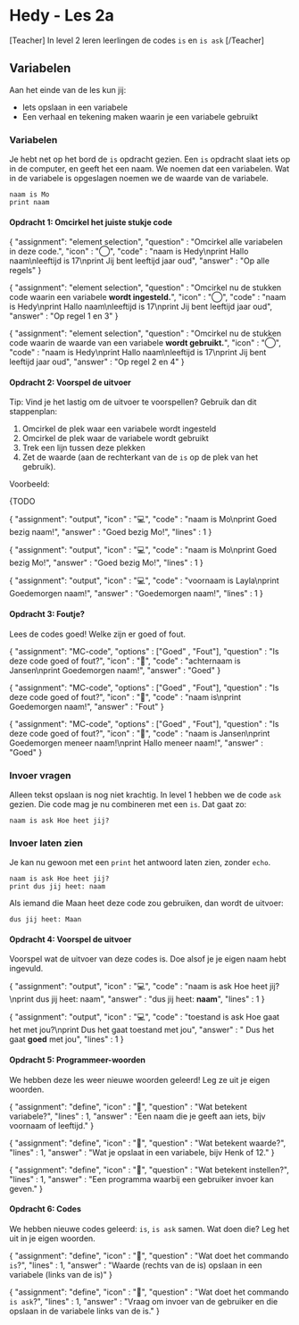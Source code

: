 # Hedy - Les 2a

[Teacher] In level 2 leren leerlingen de codes `is` en `is ask` [/Teacher]

## Variabelen

Aan het einde van de les kun jij:

* Iets opslaan in een variabele
* Een verhaal en tekening maken waarin je een variabele gebruikt

### Variabelen

Je hebt net op het bord de `is` opdracht gezien. 
Een `is` opdracht slaat iets op in de computer, en geeft het een naam. We noemen dat een variabelen.
Wat in de variabele is opgeslagen noemen we de waarde van de variabele.

```hedy
naam is Mo
print naam
```

#### Opdracht 1: Omcirkel het juiste stukje code

{
    "assignment": "element selection",
    "question"  : "Omcirkel alle variabelen in deze code.",
    "icon"      : "◯",
    "code"      : "naam is Hedy\nprint Hallo naam\nleeftijd is 17\nprint Jij bent leeftijd jaar oud",
    "answer"    : "Op alle regels"
}

{
    "assignment": "element selection",
    "question"  : "Omcirkel nu de stukken code waarin een variabele **wordt ingesteld.**",
    "icon"      : "◯",
    "code"      : "naam is Hedy\nprint Hallo naam\nleeftijd is 17\nprint Jij bent leeftijd jaar oud",
    "answer"    : "Op regel 1 en 3"
}

{
    "assignment": "element selection",
    "question"  : "Omcirkel nu de stukken code waarin de waarde van een variabele **wordt gebruikt.**",
    "icon"      : "◯",
    "code"      : "naam is Hedy\nprint Hallo naam\nleeftijd is 17\nprint Jij bent leeftijd jaar oud",
    "answer"    : "Op regel 2 en 4"
}



#### Opdracht 2: Voorspel de uitvoer

Tip: Vind je het lastig om de uitvoer te voorspellen? Gebruik dan dit stappenplan:

1. Omcirkel de plek waar een variabele wordt ingesteld
2. Omcirkel de plek waar de variabele wordt gebruikt
3. Trek een lijn tussen deze plekken
4. Zet de waarde (aan de rechterkant van de `is` op de plek van het gebruik).

Voorbeeld:

{TODO

{
    "assignment": "output",
    "icon"      : "💻",
    "code"      : "naam is Mo\nprint Goed bezig naam!",
    "answer"    : "Goed bezig Mo!",
    "lines"     : 1
}

{
    "assignment": "output",
    "icon"      : "💻",
    "code"      : "naam is Mo\nprint Goed bezig Mo!",
    "answer"    : "Goed bezig Mo!",
    "lines"     : 1
}

{
    "assignment": "output",
    "icon"      : "💻",
    "code"      : "voornaam is Layla\nprint Goedemorgen naam!",
    "answer"    : "Goedemorgen naam!",
    "lines"     : 1
}


#### Opdracht 3: Foutje?
Lees de codes goed! Welke zijn er goed of fout.

{
    "assignment": "MC-code",
    "options"   : ["Goed" , "Fout"],
    "question"  : "Is deze code goed of fout?",
    "icon"      : "🤔",
    "code"      : "achternaam is Jansen\nprint Goedemorgen naam!",
    "answer"    : "Goed"
}

{
    "assignment": "MC-code",
    "options"   : ["Goed" , "Fout"],
    "question"  : "Is deze code goed of fout?",
    "icon"      : "🤔",
    "code"      : "naam is\nprint Goedemorgen naam!",
    "answer"    : "Fout"
}

{
    "assignment": "MC-code",
    "options"   : ["Goed" , "Fout"],
    "question"  : "Is deze code goed of fout?",
    "icon"      : "🤔",
    "code"      : "naam is Jansen\nprint Goedemorgen meneer naam!\nprint Hallo meneer naam!",
    "answer"    : "Goed"
}


### Invoer vragen

Alleen tekst opslaan is nog niet krachtig. In level 1 hebben we de code `ask` gezien.
Die code mag je nu combineren met een `is`. Dat gaat zo:

```hedy
naam is ask Hoe heet jij?
```

### Invoer laten zien

Je kan nu gewoon met een `print` het antwoord laten zien, zonder `echo`.

```hedy
naam is ask Hoe heet jij?
print dus jij heet: naam 
```

Als iemand die Maan heet deze code zou gebruiken, dan wordt de uitvoer:

```
dus jij heet: Maan
```

#### Opdracht 4: Voorspel de uitvoer

Voorspel wat de uitvoer van deze codes is. Doe alsof je je eigen naam hebt ingevuld.

{
    "assignment": "output",
    "icon"      : "💻",
    "code"      : "naam is ask Hoe heet jij?\nprint dus jij heet: naam",
    "answer"    : "dus jij heet: **naam**",
    "lines"     : 1
}

{
    "assignment": "output",
    "icon"      : "💻",
    "code"      : "toestand is ask Hoe gaat het met jou?\nprint Dus het gaat toestand met jou",
    "answer"    : " Dus het gaat **goed** met jou",
    "lines"     : 1
}


#### Opdracht 5: Programmeer-woorden 

We hebben deze les weer nieuwe woorden geleerd! Leg ze uit je eigen woorden. 

{
    "assignment": "define",
    "icon"      : "📖",
    "question"  : "Wat betekent variabele?",
    "lines"     : 1,
    "answer"    : "Een naam die je geeft aan iets, bijv voornaam of leeftijd."
}

{
    "assignment": "define",
    "icon"      : "📖",
    "question"  : "Wat betekent waarde?",
    "lines"     : 1,
    "answer"    : "Wat je opslaat in een variabele, bijv Henk of 12."
}

{
    "assignment": "define",
    "icon"      : "📖",
    "question"  : "Wat betekent instellen?",
    "lines"     : 1,
    "answer"    : "Een programma waarbij een gebruiker invoer kan geven."
}


#### Opdracht 6: Codes

We hebben nieuwe codes geleerd: `is`, `is ask` samen. Wat doen die? Leg het uit in je eigen woorden. 

{
    "assignment": "define",
    "icon"      : "📖",
    "question"  : "Wat doet het commando `is`?",
    "lines"     : 1,
    "answer"    : "Waarde (rechts van de is) opslaan in een variabele (links van de is)"
}

{
    "assignment": "define",
    "icon"      : "📖",
    "question"  : "Wat doet het commando `is ask`?",
    "lines"     : 1,
    "answer"    : "Vraag om invoer van de gebruiker en die opslaan in de variabele links van de is."
}

